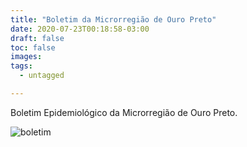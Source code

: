 ```yaml
---
title: "Boletim da Microrregião de Ouro Preto"
date: 2020-07-23T00:18:58-03:00
draft: false
toc: false
images:
tags: 
  - untagged

---
```


Boletim Epidemiológico da Microrregião
de Ouro Preto.

![boletim](/boletim_op_16_07.jpg)